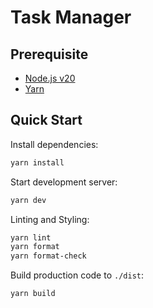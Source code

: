 # Task Manager

## Prerequisite

- [Node.js v20](https://nodejs.org)
- [Yarn](https://yarnpkg.com)

## Quick Start

Install dependencies:

```sh
yarn install
```

Start development server:

```sh
yarn dev
```

Linting and Styling:

```sh
yarn lint
yarn format
yarn format-check
```

Build production code to `./dist`:

```sh
yarn build
```
